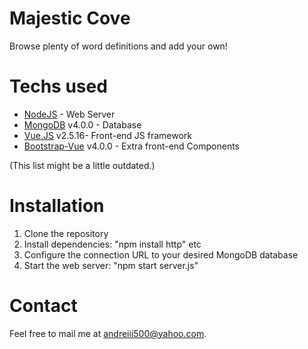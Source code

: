 # Majestic Cove
Browse plenty of word definitions and add your own!

# Techs used
-   [NodeJS](https://nodejs.org/en/) - Web Server
-   [MongoDB](https://www.mongodb.com/) v4.0.0 - Database
-   [Vue.JS](https://vuejs.org/) v2.5.16- Front-end JS framework
-   [Bootstrap-Vue](https://bootstrap-vue.js.org/) v4.0.0 - Extra front-end Components

(This list might be a little outdated.)

# Installation
1. Clone the repository
2. Install dependencies: "npm install http" etc
3. Configure the connection URL to your desired MongoDB database
4. Start the web server: "npm start server.js"

# Contact
Feel free to mail me at andreiii500@yahoo.com.